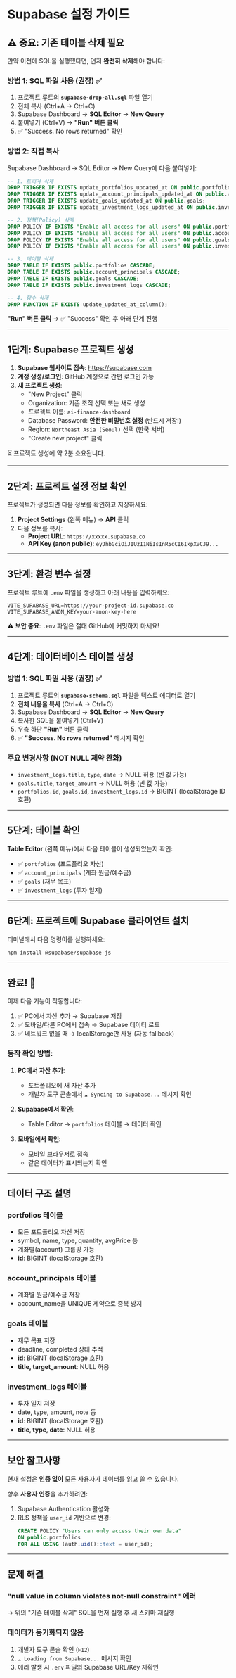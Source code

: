 # Supabase 설정 가이드

## ⚠️ 중요: 기존 테이블 삭제 필요

만약 이전에 SQL을 실행했다면, 먼저 **완전히 삭제**해야 합니다:

### 방법 1: SQL 파일 사용 (권장) ✅

1. 프로젝트 루트의 **`supabase-drop-all.sql`** 파일 열기
2. 전체 복사 (Ctrl+A → Ctrl+C)
3. Supabase Dashboard → **SQL Editor** → **New Query**
4. 붙여넣기 (Ctrl+V) → **"Run" 버튼 클릭**
5. ✅ "Success. No rows returned" 확인

### 방법 2: 직접 복사

Supabase Dashboard → SQL Editor → New Query에 다음 붙여넣기:

```sql
-- 1. 트리거 삭제
DROP TRIGGER IF EXISTS update_portfolios_updated_at ON public.portfolios;
DROP TRIGGER IF EXISTS update_account_principals_updated_at ON public.account_principals;
DROP TRIGGER IF EXISTS update_goals_updated_at ON public.goals;
DROP TRIGGER IF EXISTS update_investment_logs_updated_at ON public.investment_logs;

-- 2. 정책(Policy) 삭제
DROP POLICY IF EXISTS "Enable all access for all users" ON public.portfolios;
DROP POLICY IF EXISTS "Enable all access for all users" ON public.account_principals;
DROP POLICY IF EXISTS "Enable all access for all users" ON public.goals;
DROP POLICY IF EXISTS "Enable all access for all users" ON public.investment_logs;

-- 3. 테이블 삭제
DROP TABLE IF EXISTS public.portfolios CASCADE;
DROP TABLE IF EXISTS public.account_principals CASCADE;
DROP TABLE IF EXISTS public.goals CASCADE;
DROP TABLE IF EXISTS public.investment_logs CASCADE;

-- 4. 함수 삭제
DROP FUNCTION IF EXISTS update_updated_at_column();
```

**"Run" 버튼 클릭** → ✅ "Success" 확인 후 아래 단계 진행

---

## 1단계: Supabase 프로젝트 생성

1. **Supabase 웹사이트 접속**: https://supabase.com
2. **계정 생성/로그인**: GitHub 계정으로 간편 로그인 가능
3. **새 프로젝트 생성**:
   - "New Project" 클릭
   - Organization: 기존 조직 선택 또는 새로 생성
   - 프로젝트 이름: `ai-finance-dashboard`
   - Database Password: **안전한 비밀번호 설정** (반드시 저장!)
   - Region: `Northeast Asia (Seoul)` 선택 (한국 서버)
   - "Create new project" 클릭

⏳ 프로젝트 생성에 약 2분 소요됩니다.

---

## 2단계: 프로젝트 설정 정보 확인

프로젝트가 생성되면 다음 정보를 확인하고 저장하세요:

1. **Project Settings** (왼쪽 메뉴) → **API** 클릭
2. 다음 정보를 복사:
   - **Project URL**: `https://xxxxx.supabase.co`
   - **API Key (anon public)**: `eyJhbGciOiJIUzI1NiIsInR5cCI6IkpXVCJ9...`

---

## 3단계: 환경 변수 설정

프로젝트 루트에 `.env` 파일을 생성하고 아래 내용을 입력하세요:

```env
VITE_SUPABASE_URL=https://your-project-id.supabase.co
VITE_SUPABASE_ANON_KEY=your-anon-key-here
```

**⚠️ 보안 중요**: `.env` 파일은 절대 GitHub에 커밋하지 마세요!

---

## 4단계: 데이터베이스 테이블 생성

### 방법 1: SQL 파일 사용 (권장) ✅

1. 프로젝트 루트의 **`supabase-schema.sql`** 파일을 텍스트 에디터로 열기
2. **전체 내용을 복사** (Ctrl+A → Ctrl+C)
3. Supabase Dashboard → **SQL Editor** → **New Query**
4. 복사한 SQL을 붙여넣기 (Ctrl+V)
5. 우측 하단 **"Run"** 버튼 클릭
6. ✅ **"Success. No rows returned"** 메시지 확인

### 주요 변경사항 (NOT NULL 제약 완화)

- `investment_logs.title`, `type`, `date` → NULL 허용 (빈 값 가능)
- `goals.title`, `target_amount` → NULL 허용 (빈 값 가능)
- `portfolios.id`, `goals.id`, `investment_logs.id` → BIGINT (localStorage ID 호환)

---

## 5단계: 테이블 확인

**Table Editor** (왼쪽 메뉴)에서 다음 테이블이 생성되었는지 확인:
- ✅ `portfolios` (포트폴리오 자산)
- ✅ `account_principals` (계좌 원금/예수금)
- ✅ `goals` (재무 목표)
- ✅ `investment_logs` (투자 일지)

---

## 6단계: 프로젝트에 Supabase 클라이언트 설치

터미널에서 다음 명령어를 실행하세요:

```bash
npm install @supabase/supabase-js
```

---

## 완료! 🎉

이제 다음 기능이 작동합니다:
1. ✅ PC에서 자산 추가 → Supabase 저장
2. ✅ 모바일/다른 PC에서 접속 → Supabase 데이터 로드
3. ✅ 네트워크 없을 때 → localStorage만 사용 (자동 fallback)

### 동작 확인 방법:

1. **PC에서 자산 추가**:
   - 포트폴리오에 새 자산 추가
   - 개발자 도구 콘솔에서 `☁️ Syncing to Supabase...` 메시지 확인

2. **Supabase에서 확인**:
   - Table Editor → `portfolios` 테이블 → 데이터 확인

3. **모바일에서 확인**:
   - 모바일 브라우저로 접속
   - 같은 데이터가 표시되는지 확인

---

## 데이터 구조 설명

### portfolios 테이블
- 모든 포트폴리오 자산 저장
- symbol, name, type, quantity, avgPrice 등
- 계좌별(account) 그룹핑 가능
- **id**: BIGINT (localStorage 호환)

### account_principals 테이블
- 계좌별 원금/예수금 저장
- account_name을 UNIQUE 제약으로 중복 방지

### goals 테이블
- 재무 목표 저장
- deadline, completed 상태 추적
- **id**: BIGINT (localStorage 호환)
- **title, target_amount**: NULL 허용

### investment_logs 테이블
- 투자 일지 저장
- date, type, amount, note 등
- **id**: BIGINT (localStorage 호환)
- **title, type, date**: NULL 허용

---

## 보안 참고사항

현재 설정은 **인증 없이** 모든 사용자가 데이터를 읽고 쓸 수 있습니다.

향후 **사용자 인증**을 추가하려면:
1. Supabase Authentication 활성화
2. RLS 정책을 `user_id` 기반으로 변경:
   ```sql
   CREATE POLICY "Users can only access their own data"
   ON public.portfolios
   FOR ALL USING (auth.uid()::text = user_id);
   ```

---

## 문제 해결

### "null value in column violates not-null constraint" 에러
→ 위의 "기존 테이블 삭제" SQL을 먼저 실행 후 새 스키마 재실행

### 데이터가 동기화되지 않음
1. 개발자 도구 콘솔 확인 (`F12`)
2. `☁️ Loading from Supabase...` 메시지 확인
3. 에러 발생 시 `.env` 파일의 Supabase URL/Key 재확인
